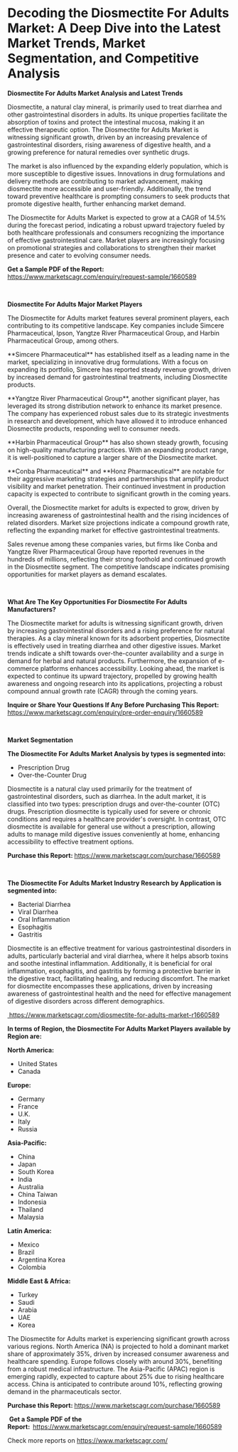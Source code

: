 <p><h1>Decoding the Diosmectite For Adults Market: A Deep Dive into the Latest Market Trends, Market Segmentation, and Competitive Analysis</h1></p><p><strong>Diosmectite For Adults Market Analysis and Latest Trends</strong></p>
<p><p>Diosmectite, a natural clay mineral, is primarily used to treat diarrhea and other gastrointestinal disorders in adults. Its unique properties facilitate the absorption of toxins and protect the intestinal mucosa, making it an effective therapeutic option. The Diosmectite for Adults Market is witnessing significant growth, driven by an increasing prevalence of gastrointestinal disorders, rising awareness of digestive health, and a growing preference for natural remedies over synthetic drugs. </p><p>The market is also influenced by the expanding elderly population, which is more susceptible to digestive issues. Innovations in drug formulations and delivery methods are contributing to market advancement, making diosmectite more accessible and user-friendly. Additionally, the trend toward preventive healthcare is prompting consumers to seek products that promote digestive health, further enhancing market demand. </p><p>The Diosmectite for Adults Market is expected to grow at a CAGR of 14.5% during the forecast period, indicating a robust upward trajectory fueled by both healthcare professionals and consumers recognizing the importance of effective gastrointestinal care. Market players are increasingly focusing on promotional strategies and collaborations to strengthen their market presence and cater to evolving consumer needs.</p></p>
<p><strong>Get a Sample PDF of the Report:&nbsp;</strong> <a href="https://www.marketscagr.com/enquiry/request-sample/1660589?utm_campaign=2008&utm_medium=2&utm_source=Github&utm_content=ia&utm_term=17012025&utm_id=diosmectite-for-adults">https://www.marketscagr.com/enquiry/request-sample/1660589</a></p>
<p>&nbsp;</p>
<p><strong>Diosmectite For Adults Major Market Players</strong></p>
<p><p>The Diosmectite for Adults market features several prominent players, each contributing to its competitive landscape. Key companies include Simcere Pharmaceutical, Ipson, Yangtze River Pharmaceutical Group, and Harbin Pharmaceutical Group, among others.</p><p>**Simcere Pharmaceutical** has established itself as a leading name in the market, specializing in innovative drug formulations. With a focus on expanding its portfolio, Simcere has reported steady revenue growth, driven by increased demand for gastrointestinal treatments, including Diosmectite products. </p><p>**Yangtze River Pharmaceutical Group**, another significant player, has leveraged its strong distribution network to enhance its market presence. The company has experienced robust sales due to its strategic investments in research and development, which have allowed it to introduce enhanced Diosmectite products, responding well to consumer needs.</p><p>**Harbin Pharmaceutical Group** has also shown steady growth, focusing on high-quality manufacturing practices. With an expanding product range, it is well-positioned to capture a larger share of the Diosmectite market. </p><p>**Conba Pharmaceutical** and **Honz Pharmaceutical** are notable for their aggressive marketing strategies and partnerships that amplify product visibility and market penetration. Their continued investment in production capacity is expected to contribute to significant growth in the coming years.</p><p>Overall, the Diosmectite market for adults is expected to grow, driven by increasing awareness of gastrointestinal health and the rising incidences of related disorders. Market size projections indicate a compound growth rate, reflecting the expanding market for effective gastrointestinal treatments.</p><p>Sales revenue among these companies varies, but firms like Conba and Yangtze River Pharmaceutical Group have reported revenues in the hundreds of millions, reflecting their strong foothold and continued growth in the Diosmectite segment. The competitive landscape indicates promising opportunities for market players as demand escalates.</p></p>
<p>&nbsp;</p>
<p><strong>What Are The Key Opportunities For Diosmectite For Adults Manufacturers?</strong></p>
<p><p>The Diosmectite market for adults is witnessing significant growth, driven by increasing gastrointestinal disorders and a rising preference for natural therapies. As a clay mineral known for its adsorbent properties, Diosmectite is effectively used in treating diarrhea and other digestive issues. Market trends indicate a shift towards over-the-counter availability and a surge in demand for herbal and natural products. Furthermore, the expansion of e-commerce platforms enhances accessibility. Looking ahead, the market is expected to continue its upward trajectory, propelled by growing health awareness and ongoing research into its applications, projecting a robust compound annual growth rate (CAGR) through the coming years.</p></p>
<p><strong>Inquire or Share Your Questions If Any Before Purchasing This Report:</strong> <a href="https://www.marketscagr.com/enquiry/pre-order-enquiry/1660589?utm_campaign=2008&utm_medium=2&utm_source=Github&utm_content=ia&utm_term=17012025&utm_id=diosmectite-for-adults">https://www.marketscagr.com/enquiry/pre-order-enquiry/1660589</a></p>
<p>&nbsp;</p>
<p><strong>Market Segmentation</strong></p>
<p><strong>The Diosmectite For Adults Market Analysis by types is segmented into:</strong></p>
<p><ul><li>Prescription Drug</li><li>Over-the-Counter Drug</li></ul></p>
<p><p>Diosmectite is a natural clay used primarily for the treatment of gastrointestinal disorders, such as diarrhea. In the adult market, it is classified into two types: prescription drugs and over-the-counter (OTC) drugs. Prescription diosmectite is typically used for severe or chronic conditions and requires a healthcare provider's oversight. In contrast, OTC diosmectite is available for general use without a prescription, allowing adults to manage mild digestive issues conveniently at home, enhancing accessibility to effective treatment options.</p></p>
<p><strong>Purchase this Report:&nbsp;</strong><a href="https://www.marketscagr.com/purchase/1660589?utm_campaign=2008&utm_medium=2&utm_source=Github&utm_content=ia&utm_term=17012025&utm_id=diosmectite-for-adults">https://www.marketscagr.com/purchase/1660589</a></p>
<p>&nbsp;</p>
<p><strong>The Diosmectite For Adults Market Industry Research by Application is segmented into:</strong></p>
<p><ul><li>Bacterial Diarrhea</li><li>Viral Diarrhea</li><li>Oral Inflammation</li><li>Esophagitis</li><li>Gastritis</li></ul></p>
<p><p>Diosmectite is an effective treatment for various gastrointestinal disorders in adults, particularly bacterial and viral diarrhea, where it helps absorb toxins and soothe intestinal inflammation. Additionally, it is beneficial for oral inflammation, esophagitis, and gastritis by forming a protective barrier in the digestive tract, facilitating healing, and reducing discomfort. The market for diosmectite encompasses these applications, driven by increasing awareness of gastrointestinal health and the need for effective management of digestive disorders across different demographics.</p></p>
<p><a href="https://www.marketscagr.com/diosmectite-for-adults-market-r1660589?utm_campaign=2008&utm_medium=2&utm_source=Github&utm_content=ia&utm_term=17012025&utm_id=diosmectite-for-adults">&nbsp;https://www.marketscagr.com/diosmectite-for-adults-market-r1660589</a></p>
<p><strong>In terms of Region, the Diosmectite For Adults Market Players available by Region are:</strong></p>
<p>
    <p> <strong> North America: </strong>
        <ul>
            <li>United States</li>
            <li>Canada</li>
        </ul>
        </p> 
    <p> <strong> Europe: </strong>
        <ul>
            <li>Germany</li>
            <li>France</li>
            <li>U.K.</li>
            <li>Italy</li>
            <li>Russia</li>
        </ul>
        </p> 
    <p> <strong> Asia-Pacific: </strong>
        <ul>
            <li>China</li>
            <li>Japan</li>
            <li>South Korea</li>
            <li>India</li>
            <li>Australia</li>
            <li>China Taiwan</li>
            <li>Indonesia</li>
            <li>Thailand</li>
            <li>Malaysia</li>
        </ul>
        </p> 
    <p> <strong> Latin America: </strong>
        <ul>
            <li>Mexico</li>
            <li>Brazil</li>
            <li>Argentina Korea</li>
            <li>Colombia</li>
        </ul>
        </p> 
    <p> <strong> Middle East & Africa: </strong>
        <ul>
            <li>Turkey</li>
            <li>Saudi</li>
            <li>Arabia</li>
            <li>UAE</li>
            <li>Korea</li>
        </ul>
    </p>
    </p>
<p><p>The Diosmectite for Adults market is experiencing significant growth across various regions. North America (NA) is projected to hold a dominant market share of approximately 35%, driven by increased consumer awareness and healthcare spending. Europe follows closely with around 30%, benefiting from a robust medical infrastructure. The Asia-Pacific (APAC) region is emerging rapidly, expected to capture about 25% due to rising healthcare access. China is anticipated to contribute around 10%, reflecting growing demand in the pharmaceuticals sector.</p></p>
<p><strong>Purchase this Report: </strong><a href="https://www.marketscagr.com/purchase/1660589?utm_campaign=2008&utm_medium=2&utm_source=Github&utm_content=ia&utm_term=17012025&utm_id=diosmectite-for-adults">https://www.marketscagr.com/purchase/1660589</a></p>
<p>&nbsp;<strong>Get a Sample PDF of the Report:&nbsp;&nbsp;</strong><a href="https://www.marketscagr.com/enquiry/request-sample/1660589?utm_campaign=2008&utm_medium=2&utm_source=Github&utm_content=ia&utm_term=17012025&utm_id=diosmectite-for-adults">https://www.marketscagr.com/enquiry/request-sample/1660589</a></p>
<p><strong></strong></p>
<p>Check more reports on <a href="https://www.marketscagr.com/?utm_campaign=2008&utm_medium=2&utm_source=Github&utm_content=ia&utm_term=17012025&utm_id=diosmectite-for-adults">https://www.marketscagr.com/</a></p>